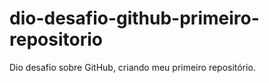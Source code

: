 # dio-desafio-github-primeiro-repositorio
Dio desafio sobre GitHub, criando meu primeiro repositório.
